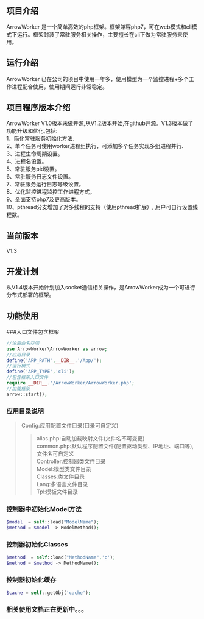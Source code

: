## 项目介绍
ArrowWorker 是一个简单高效的php框架。框架兼容php7，可在web模式和cli模式下运行。框架封装了常驻服务相关操作，主要擅长在cli下做为常驻服务来使用。
## 运行介绍
ArrowWorker 已在公司的项目中使用一年多，使用模型为一个监控进程+多个工作进程配合使用，使用期间运行非常稳定。
## 项目程序版本介绍
ArrowWorker V1.0版本未做开源,从V1.2版本开始,在github开源。V1.3版本做了功能升级和优化,包括:<br />
1、简化常驻服务初始化方法.<br />
2、单个任务可使用worker进程组执行，可添加多个任务实现多组进程并行.<br />
3、进程生命周期设置。<br />
4、进程名设置。<br />
5、常驻服务pid设置。<br />
6、常驻服务日志文件设置。<br />
7、常驻服务运行日志等级设置。<br />
8、优化监控进程监控工作进程方式。<br />
9、全面支持php7及更高版本。<br />
10、pthread分支增加了对多线程的支持（使用pthread扩展）, 用户可自行设置线程数。<br />
## 当前版本
V1.3
## 开发计划
从V1.4版本开始计划加入socket通信相关操作，是ArrowWorker成为一个可进行分布式部署的框架。
## 功能使用
###入口文件包含框架
```php
//设置命名空间
use ArrowWorker\ArrowWorker as arrow;
//应用目录
define('APP_PATH',__DIR__.'/App/');
//运行模式
define('APP_TYPE','cli');
//包含框架入口文件
require __DIR__.'/ArrowWorker/ArrowWorker.php';
//加载框架
arrow::start();
```
### 应用目录说明
>Config:应用配置文件目录(目录可自定义)<br />
>>alias.php:自动加载映射文件(文件名不可变更)<br />
>>common.php:默认程序配置文件(配置驱动类型、IP地址、端口等),文件名可自定义<br />
>Controller:控制器类文件目录<br />
>Model:模型类文件目录<br />
>Classes:类文件目录<br />
>Lang:多语言文件目录<br />
>Tpl:模板文件目录<br />

### 控制器中初始化Model方法
```php
$model  = self::load("ModelName");
$method = $model -> ModelMethod();
```
### 控制器初始化Classes
```php
$method  = self::load("MethodName",'c');
$method = $method -> MethodName();
```
### 控制器初始化缓存
```php
$cache = self::getObj('cache');
```
### 相关使用文档正在更新中。。。
